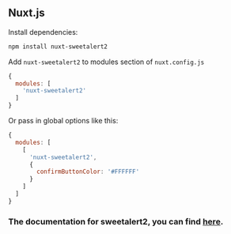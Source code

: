 ## Nuxt.js

Install dependencies:

```bash
npm install nuxt-sweetalert2
```

Add `nuxt-sweetalert2` to modules section of `nuxt.config.js`

```JavaScript
{
  modules: [
    'nuxt-sweetalert2'
  ]
}
```

Or pass in global options like this:

```JavaScript
{
  modules: [
    [
      'nuxt-sweetalert2',
      {
        confirmButtonColor: '#FFFFFF'
      }
    ]
  ]
}
```

### The documentation for sweetalert2, you can find [here](https://sweetalert2.github.io/).
